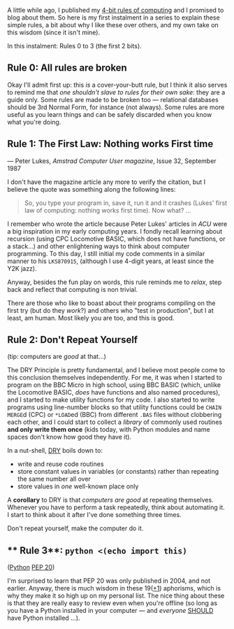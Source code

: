 <!-- 
.. title: 4-bit Rules of Computing, Part 0
.. slug: 4-bit-rules-of-computing-part-0
.. date: 2015-05-24 20:41:35 UTC+10:00
.. tags: 4-bits, tips
.. category: 
.. link: 
.. description: Mike's 4-bit rules explained, part 0
.. type: text
-->

A little while ago, I published my
[4-bit rules of computing](/pg/4-bit-rules.html) and I promised to
blog about them. So here is my first instalment in a series to
explain these simple rules, a bit about why I like these over others,
and my own take on this wisdom (since it isn't mine).

In this instalment:  Rules 0 to 3 (the first 2 bits).

<!-- TEASER_END -->

**Rule 0**: All rules are broken
----

Okay I'll admit first up: this *is* a cover-your-butt rule, but I
think it also serves to remind me that *one shouldn't slave to rules
for their own sake*: they are a guide only.  Some rules are made to be
broken too &mdash; relational databases should be 3rd Normal Form, for
instance (not always). Some rules are more useful as you learn things
and can be safely discarded when you know what you're doing.

**Rule 1**: The First Law: Nothing works First time
----
— Peter Lukes, *Amstrad Computer User magazine*, Issue 32, September 1987

I don't have the magazine article any more to verify the citation, but
I believe the quote was something along the following lines:


> So, you type your program in, save it, run it and it crashes (Lukes'
> first law of computing: nothing works first time). Now what? &hellip;

I remember who wrote the article because Peter Lukes' articles in
*ACU* were a big inspiration in my early computing years.  I fondly
recall learning about recursion (using CPC Locomotive BASIC, which
does not have functions, or a stack&hellip;) and other enlightening
ways to think about computer programming. To this day, I still initial
my code comments in a similar manner to his `LKS870915`, (although I
use 4-digit years, at least since the Y2K jazz).

Anyway, besides the fun play on words, this rule reminds me to
*relax*, step back and reflect that computing is non trivial.

There are those who like to boast about their programs compiling on
the first try (but do they *work*?) and others who "test in
production", but I at least, am human. Most likely you are too, and
this is good.

**Rule 2**: Don't Repeat Yourself
----
(tip: computers are *good* at that&hellip;)

The DRY Principle is pretty fundamental, and I believe most people
come to this conclusion themselves independently. For me, it was when
I started to program on the BBC Micro in high school, using BBC BASIC
(which, unlike the Locomotive BASIC, *does* have functions and also
named procedures), and I started to make utility functions for my
code. I also started to write programs using line-number blocks so
that utility functions could be `CHAIN MERGE`d (CPC) or `*LOAD`ed
(BBC) from different `.BAS` files without clobbering each other, and I
could start to collect a *library* of commonly used routines **and
only write them once** (kids today, with Python modules and name
spaces don't know how good they have it).

In a nut-shell,
[DRY](http://en.wikipedia.org/wiki/Don%27t_repeat_yourself) boils down
to:

* write and reuse code routines
* store constant values in variables (or constants) rather than
  repeating the same number all over
* store values in *one* well-known place only

A **corollary** to DRY is that *computers are good* at repeating
themselves. Whenever you have to perform a task repeatedly, think
about automating it. I start to think about it after I've done
something three times.

Don't repeat yourself, make the computer do it.


** Rule 3**: `python <(echo import this)`
----
([Python](https://www.python.org/about/gettingstarted/) [PEP 20](https://www.python.org/dev/peps/pep-0020/))

I'm surprised to learn that PEP 20 was only published in 2004, and not
earlier. Anyway, there is much wisdom in these
19([+1](https://programmers.stackexchange.com/questions/69955/what-is-python-20th-and-final-guideline))
aphorisms, which is why they make it so high up on my personal list.
The nice thing about these is that they are really easy to review even
when you're offline (so long as you have a Python installed in your
computer &mdash; and *everyone*
[SHOULD](https://www.ietf.org/rfc/rfc2119.txt) have Python installed
&hellip;).

